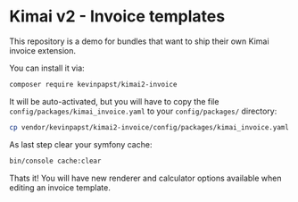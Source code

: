 Kimai v2 - Invoice templates
=====================

This repository is a demo for bundles that want to ship their own Kimai invoice extension.

You can install it via:
```bash
composer require kevinpapst/kimai2-invoice
``` 

It will be auto-activated, but you will have to copy the file `config/packages/kimai_invoice.yaml` to your `config/packages/` directory:
```bash
cp vendor/kevinpapst/kimai2-invoice/config/packages/kimai_invoice.yaml config/packages/
``` 

As last step clear your symfony cache:
```bash
bin/console cache:clear
``` 

Thats it! You will have new renderer and calculator options available when editing an invoice template.

